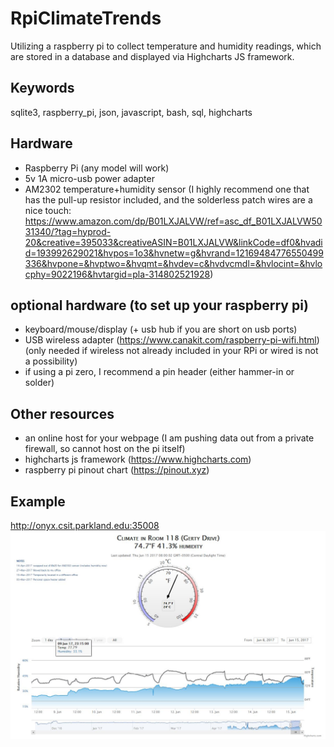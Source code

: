 # RpiClimateTrends
Utilizing a raspberry pi to collect temperature and humidity readings, which are stored in a database and displayed via Highcharts JS framework.


## Keywords
sqlite3, raspberry_pi, json, javascript, bash, sql, highcharts

## Hardware
- Raspberry Pi (any model will work)
- 5v 1A micro-usb power adapter
- AM2302 temperature+humidity sensor (I highly recommend one that has the pull-up resistor included, and the solderless patch wires are a nice touch: https://www.amazon.com/dp/B01LXJALVW/ref=asc_df_B01LXJALVW5031340/?tag=hyprod-20&creative=395033&creativeASIN=B01LXJALVW&linkCode=df0&hvadid=193992629021&hvpos=1o3&hvnetw=g&hvrand=12169484776550499336&hvpone=&hvptwo=&hvqmt=&hvdev=c&hvdvcmdl=&hvlocint=&hvlocphy=9022196&hvtargid=pla-314802521928)

## optional hardware (to set up your raspberry pi)
- keyboard/mouse/display (+ usb hub if you are short on usb ports)
- USB wireless adapter (https://www.canakit.com/raspberry-pi-wifi.html) (only needed if wireless not already included in your RPi or wired is not a possibility)
- if using a pi zero, I recommend a pin header (either hammer-in or solder)

## Other resources
- an online host for your webpage (I am pushing data out from a private firewall, so cannot host on the pi itself)
- highcharts js framework (https://www.highcharts.com)
- raspberry pi pinout chart (https://pinout.xyz)


## Example
http://onyx.csit.parkland.edu:35008
<img src="rpi_climate_trends_example.JPG">
